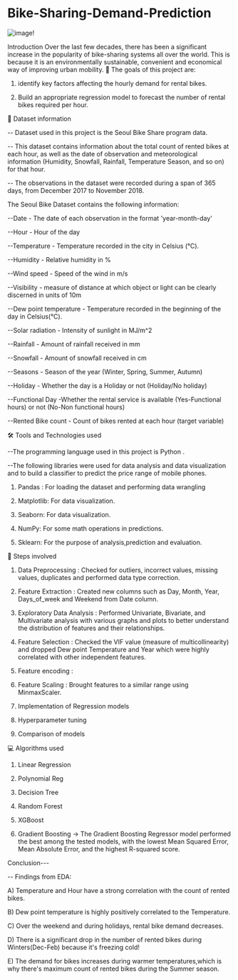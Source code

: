 # Bike-Sharing-Demand-Prediction
![image](https://github.com/Mangesh1998/Bike-Sharing-Demand-Prediction/assets/122073772/4f88e194-e5d5-4387-b2cd-310f717392f9)!

Introduction
Over the last few decades, there has been a significant increase in the popularity of bike-sharing systems 
all over the world. This is because it is an environmentally 
sustainable, convenient and economical way of improving urban mobility. 
🎯 The goals of this project are:
1) identify key factors affecting the hourly demand for rental bikes.

2) Build an appropriate regression model to forecast the number of rental bikes required per hour.


📖 Dataset information

-- Dataset used in this project is the Seoul Bike Share program data.

-- This dataset contains information about the total count of rented bikes at each hour,
as well as the date of observation and meteorological information (Humidity, Snowfall, Rainfall, Temperature Season, and so on) for that hour.

-- The observations in the dataset were recorded during a span of 365 days, from December 2017 to November 2018.

The Seoul Bike Dataset contains the following information:

--Date - The date of each observation in the format 'year-month-day'

--Hour - Hour of the day

--Temperature - Temperature recorded in the city in Celsius (°C).

--Humidity - Relative humidity in %

--Wind speed - Speed of the wind in m/s

--Visibility - measure of distance at which object or light can be clearly discerned in units of 10m

--Dew point temperature - Temperature recorded in the beginning of the day in Celsius(°C).

--Solar radiation - Intensity of sunlight in MJ/m^2

--Rainfall - Amount of rainfall received in mm

--Snowfall - Amount of snowfall received in cm

--Seasons - Season of the year (Winter, Spring, Summer, Autumn)

--Holiday - Whether the day is a Holiday or not (Holiday/No holiday)

--Functional Day -Whether the rental service is available (Yes-Functional hours) or not (No-Non functional hours)

--Rented Bike count - Count of bikes rented at each hour (target variable)


🛠️ Tools and Technologies used

--The programming language used in this project is Python . 

--The following libraries were used for data analysis and data visualization and to build a classifier to predict the price range of mobile phones.

1) Pandas : For loading the dataset and performing data wrangling

2) Matplotlib: For data visualization.

3) Seaborn: For data visualization.

4) NumPy: For some math operations in predictions.

5) Sklearn: For the purpose of analysis,prediction and evaluation.

📑 Steps involved

1) Data Preprocessing : Checked for outliers, incorrect values, missing values, duplicates and performed data type correction.

2) Feature Extraction : Created new columns such as Day, Month, Year, Days_of_week and Weekend from Date column.

3) Exploratory Data Analysis : Performed Univariate, Bivariate, and Multivariate analysis with various graphs and plots to better understand the distribution of features and their relationships.

4) Feature Selection : Checked the VIF value (measure of multicollinearity) and dropped Dew point Temperature and Year which were highly correlated with other independent features.

5) Feature encoding : 

6) Feature Scaling : Brought features to a similar range using MinmaxScaler.

7) Implementation of Regression models

8) Hyperparameter tuning

9) Comparison of models


💻 Algorithms used

1) Linear Regression

2) Polynomial Reg

3) Decision Tree

4) Random Forest

5) XGBoost

6) Gradient Boosting → The Gradient Boosting Regressor model performed the best among the tested models, with the lowest Mean Squared Error, Mean Absolute Error, and the highest R-squared score.


Conclusion---

-- Findings from EDA:

A) Temperature and Hour have a strong correlation with the count of rented bikes.

B) Dew point temperature is highly positively correlated to the Temperature.

C) Over the weekend and during holidays, rental bike demand decreases.

D) There is a significant drop in the number of rented bikes during Winters(Dec-Feb) because it's freezing cold!

E) The demand for bikes increases during warmer temperatures,which is why there's maximum count of rented bikes during the Summer season.
